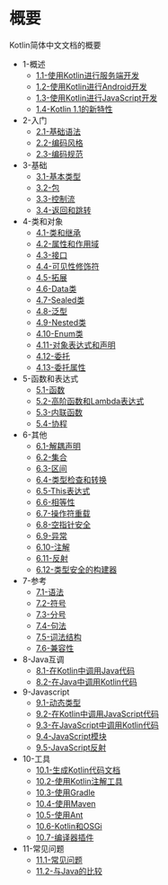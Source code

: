 # 概要

Kotlin简体中文文档的概要

 * 1-概述
    * [1.1-使用Kotlin进行服务端开发](1-Overview/1.1-Using_Kotlin_for_Server-side_Development.md)
    * [1.2-使用Kotlin进行Android开发](1-Overview/1.2-Using_Kotlin_for_Android_Development.md)
    * [1.3-使用Kotlin进行JavaScript开发](1-Overview/1.3-Kotlin_Javascript_Overview.md)
    * [1.4-Kotlin 1.1的新特性](1-Overview/1.4-Whats_New_in_Kotlin_1.1.md)
 * 2-入门
    * [2.1-基础语法](2-GettingStarted/2.1-Basic_Syntax.md)
    * [2.2-编码风格](2-GettingStarted/2.2-Idioms.md)
    * [2.3-编码规范](2-GettingStarted/2.3-Coding_Conventions.md)
 * 3-基础
    * [3.1-基本类型](3-Basics/3.1-Basic_Types.md)
    * [3.2-包](3-Basics/3.2-Packages.md)
    * [3.3-控制流](3-Basics/3.3-Control_Flow.md)
    * [3.4-返回和跳转](3-Basics/3.4-Returns_and_Jumps.md)
 * 4-类和对象
    * [4.1-类和继承](4-ClassesAndObjects/4.1-Classes_and_Inheritance.md)
    * [4.2-属性和作用域](4-ClassesAndObjects/4.2-Properties_and_Fields.md)
    * [4.3-接口](4-ClassesAndObjects/4.3-Interfaces.md)
    * [4.4-可见性修饰符](4-ClassesAndObjects/4.4-Visibility_Modifiers.md)
    * [4.5-拓展](4-ClassesAndObjects/4.5-Extensions.md)
    * [4.6-Data类](4-ClassesAndObjects/4.6-Data_Classes.md)
    * [4.7-Sealed类](4-ClassesAndObjects/4.7-Sealed_Classes.md)
    * [4.8-泛型](4-ClassesAndObjects/4.8-Generics.md)
    * [4.9-Nested类](4-ClassesAndObjects/4.9-Nested_Classes.md)
    * [4.10-Enum类](4-ClassesAndObjects/4.10-Enum_Classes.md)
    * [4.11-对象表达式和声明](4-ClassesAndObjects/4.11-Object_Expressions_and_Declarations.md)
    * [4.12-委托](4-ClassesAndObjects/4.12-Delegation.md)
    * [4.13-委托属性](4-ClassesAndObjects/4.13-Delegated_Properties.md)
 * 5-函数和表达式
    * [5.1-函数](5-FunctionsAndLambdas/5.1-Functions.md)
    * [5.2-高阶函数和Lambda表达式](5-FunctionsAndLambdas/5.2-Higher-Order_Functions_and_Lambdas.md)
    * [5.3-内联函数](5-FunctionsAndLambdas/5.3-Inline_Functions.md)
    * [5.4-协程](5-FunctionsAndLambdas/5.4-Coroutines.md)
 * 6-其他
    * [6.1-解耦声明](6-Others/6.1-Destructuring_Declarations.md)
    * [6.2-集合](6-Others/6.2-Collections.md)
    * [6.3-区间](6-Others/6.3-Ranges.md)
    * [6.4-类型检查和转换](6-Others/6.4-Type_Checks_and_Casts.md)
    * [6.5-This表达式](6-Others/6.5-This_Expression.md)
    * [6.6-相等性](6-Others/6.6-Equality.md)
    * [6.7-操作符重载](6-Others/6.7-Operator_overloading.md)
    * [6.8-空指针安全](6-Others/6.8-Null_Safety.md)
    * [6.9-异常](6-Others/6.9-Exceptions.md)
    * [6.10-注解](6-Others/6.10-Annotations.md)
    * [6.11-反射](6-Others/6.11-Reflection.md)
    * [6.12-类型安全的构建器](6-Others/6.12-Type-Safe_Builders.md)
 * 7-参考
    * [7.1-语法](7-Reference/7.1-Grammar.md)
    * [7.2-符号](7-Reference/7.2-Notation.md)
    * [7.3-分号](7-Reference/7.3-Semicolons.md)
    * [7.4-句法](7-Reference/7.4-Syntax.md)
    * [7.5-词法结构](7-Reference/7.5-Lexical_structure.md)
    * [7.6-兼容性](7-Reference/7.6-Compatibility.md)
 * 8-Java互调
    * [8.1-在Kotlin中调用Java代码](8-JavaInterop/8.1-Calling_Java_code_from_Kotlin.md)
    * [8.2-在Java中调用Kotlin代码](8-JavaInterop/8.2-Calling_Kotlin_from_Java.md)
 * 9-Javascript
    * [9.1-动态类型](9-Javascript/9.1-Dynamic_Type.md)
    * [9.2-在Kotlin中调用JavaScript代码](9-Javascript/9.2-Calling_JavaScript_from_Kotlin.md)
    * [9.3-在JavaScript中调用Kotlin代码](9-Javascript/9.3-Calling_Kotlin_from_JavaScript.md)
    * [9.4-JavaScript模块](9-Javascript/9.4-JavaScript_Modules.md)
    * [9.5-JavaScript反射](9-Javascript/9.5-JavaScript_Reflection.md)
 * 10-工具
    * [10.1-生成Kotlin代码文档](10-Tools/10.1-Documenting_Kotlin_Code.md)
    * [10.2-使用Kotlin注解工具](10-Tools/10.2-Using_Kotlin_annotation_processing_tool.md)
    * [10.3-使用Gradle](10-Tools/10.3-Using_Gradle.md)
    * [10.4-使用Maven](10-Tools/10.4-Using_Maven.md)
    * [10.5-使用Ant](10-Tools/10.5-Using_Ant.md)
    * [10.6-Kotlin和OSGi](10-Tools/10.6-Kotlin_and_OSGi.md)
    * [10.7-编译器插件](10-Tools/10.7-Compiler_Plugins.md)
 * 11-常见问题
    * [11.1-常见问题](11-FAQ/11.1-FAQ.md)
    * [11.2-与Java的比较](11-FAQ/11.2-Comparison_to_Java_Programming_Language.md)